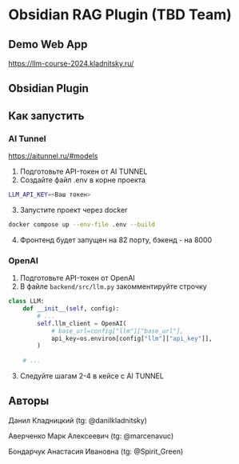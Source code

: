 # Obsidian RAG Plugin (TBD Team)
## Demo Web App
https://llm-course-2024.kladnitsky.ru/
## Obsidian Plugin

## Как запустить
### AI Tunnel
https://aitunnel.ru/#models

1. Подготовьте API-токен от AI TUNNEL
2. Создайте файл .env в корне проекта
```bash
LLM_API_KEY=<Ваш токен>
```
3. Запустите проект через docker
```bash
docker compose up --env-file .env --build
```
4. Фронтенд будет запущен на 82 порту, бэкенд - на 8000

### OpenAI
1. Подготовьте API-токен от OpenAI
2. В файле `backend/src/llm.py` закомментируйте строчку
```python
class LLM:
    def __init__(self, config):
        # ...
        self.llm_client = OpenAI(
            # base_url=config["llm"]["base_url"],
            api_key=os.environ[config["llm"]["api_key"]],
        )
    
    # ...

```
3. Следуйте шагам 2-4 в кейсе с AI TUNNEL

## Авторы
Данил Кладницкий (tg: @danilkladnitsky)

Аверченко Марк Алексеевич (tg: @marcenavuc)

Бондарчук Анастасия Ивановна (tg: @Spirit_Green)